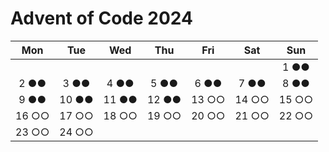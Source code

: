 # Advent of Code 2024

|Mon|Tue|Wed|Thu|Fri|Sat|Sun|
|:-:|:-:|:-:|:-:|:-:|:-:|:-:|
|   |   |   |   |   |   |1 ●●|
|2 ●●|3 ●●|4 ●●|5 ●●|6 ●●|7 ●●|8 ●●|
|9 ●●|10 ●●|11 ●●|12 ●●|13 ○○|14 ○○|15 ○○|
|16 ○○|17 ○○|18 ○○|19 ○○|20 ○○|21 ○○|22 ○○|
|23 ○○|24 ○○|   |   |   |   |   |
